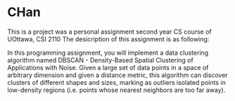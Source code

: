 # CHan

This is a project was a personal assignment second year CS course of UOttawa, CSI 2110
The desicription of this assignment is as following:

In this programming assignment, you will implement a data clustering algorithm named DBSCAN -
Density-Based Spatial Clustering of Applications with Noise. Given a large set of data points in a space
of arbitrary dimension and given a distance metric, this algorithm can discover clusters of different
shapes and sizes, marking as outliers isolated points in low-density regions (i.e. points whose nearest
neighbors are too far away).

